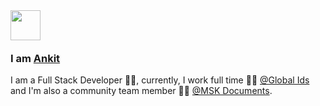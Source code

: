 <img src="https://emojis.slackmojis.com/emojis/images/1536351075/4594/blob-wave.gif?1536351075" width="48" style="margin-bottom: -4px"/>

### I am [Ankit](https://ankitpandit.xyz/)

I am a Full Stack Developer 👨‍💻, currently, I work full time 👨‍💼 [@Global Ids](https://www.globalids.com/) and I'm also a community team member 🙍‍♂️ [@MSK Documents](https://github.com/MSK-Documents).

